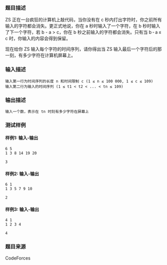 ### 题目描述

ZS 正在一台疯狂的计算机上敲代码，当你没有在 c 秒内打出字符时，你之前所有输入的字符都会消失。更正式地说，你在 a 秒时输入了一个字符，在 b 秒时输入了下一个字符，若 b - a > c，你在 b 秒之前输入的字符都会消失。只有当 b - a ≤ c 时，你输入的内容会得到保留。

现在给你 ZS 输入每个字符的时间序列，请你得出当 ZS 输入最后一个字符后的那一刻，有多少字符在计算机屏幕上。

### 输入描述

```
输入第一行为时间序列的长度 n 和时间限制 c (1 ≤ n ≤ 100 000, 1 ≤ c ≤ 109)
输入第二行为输入的时间序列 (1 ≤ t1 < t2 < ... < tn ≤ 109)
```

### 输出描述

```
输入一个数，表示在 tn 时刻有多少字符在屏幕上
```

### 测试样例

#### 样例1: 输入-输出

```
6 5
1 3 8 14 19 20
```

```
3
```

#### 样例2: 输入-输出

```
6 1
1 3 5 7 9 10
```

```
2
```

#### 样例3: 输入-输出

```
4 1
1 2 3 4
```

```
4
```

### 题目来源

CodeForces
